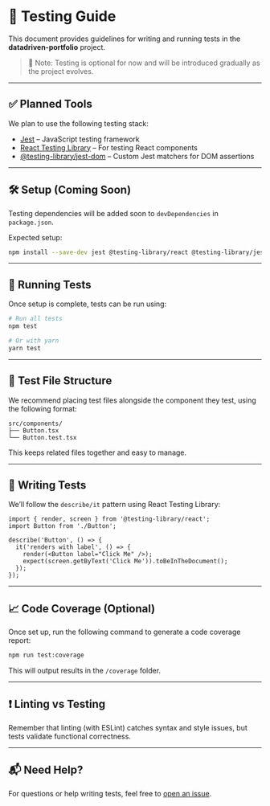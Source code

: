 # 🧪 Testing Guide

This document provides guidelines for writing and running tests in the **datadriven-portfolio** project.

> 📝 Note: Testing is optional for now and will be introduced gradually as the project evolves.

---

## ✅ Planned Tools

We plan to use the following testing stack:

- [Jest](https://jestjs.io/) – JavaScript testing framework
- [React Testing Library](https://testing-library.com/docs/react-testing-library/intro/) – For testing React components
- [@testing-library/jest-dom](https://github.com/testing-library/jest-dom) – Custom Jest matchers for DOM assertions

---

## 🛠️ Setup (Coming Soon)

Testing dependencies will be added soon to `devDependencies` in `package.json`.

Expected setup:

```bash
npm install --save-dev jest @testing-library/react @testing-library/jest-dom
```

---

## 🚀 Running Tests

Once setup is complete, tests can be run using:

```bash
# Run all tests
npm test

# Or with yarn
yarn test
```

---

## 📂 Test File Structure

We recommend placing test files alongside the component they test, using the following format:

```
src/components/
├── Button.tsx
└── Button.test.tsx
```

This keeps related files together and easy to manage.

---

## 🧪 Writing Tests

We’ll follow the `describe/it` pattern using React Testing Library:

```tsx
import { render, screen } from '@testing-library/react';
import Button from './Button';

describe('Button', () => {
  it('renders with label', () => {
    render(<Button label="Click Me" />);
    expect(screen.getByText('Click Me')).toBeInTheDocument();
  });
});
```

---

## 📈 Code Coverage (Optional)

Once set up, run the following command to generate a code coverage report:

```bash
npm run test:coverage
```

This will output results in the `/coverage` folder.

---

## ❗ Linting vs Testing

Remember that linting (with ESLint) catches syntax and style issues, but tests validate functional correctness.

---

## 📬 Need Help?

For questions or help writing tests, feel free to [open an issue](https://github.com/LeafLock-Security-Solutions/datadriven-portfolio/issues).
